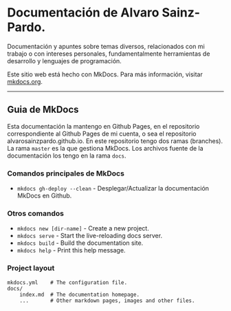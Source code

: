 # Documentación de Alvaro Sainz-Pardo.

Documentación y apuntes sobre temas diversos, relacionados con mi trabajo o con intereses personales, fundamentalmente herramientas de desarrollo y lenguajes de programación.

Este sitio web está hecho con MkDocs. Para más información, visitar [mkdocs.org](http://mkdocs.org).

---

## Guia de MkDocs

Esta documentación la mantengo en Github Pages, en el repositorio correspondiente al Github Pages de mi cuenta, o sea el repositorio alvarosainzpardo.github.io. En este repositorio tengo dos ramas (branches). La rama `master` es la que gestiona MkDocs. Los archivos fuente de la documentación los tengo en la rama `docs`.

### Comandos principales de MkDocs

* `mkdocs gh-deploy --clean` - Desplegar/Actualizar la documentación MkDocs en Github.

### Otros comandos

* `mkdocs new [dir-name]` - Create a new project.
* `mkdocs serve` - Start the live-reloading docs server.
* `mkdocs build` - Build the documentation site.
* `mkdocs help` - Print this help message.

### Project layout

    mkdocs.yml    # The configuration file.
    docs/
        index.md  # The documentation homepage.
        ...       # Other markdown pages, images and other files.
